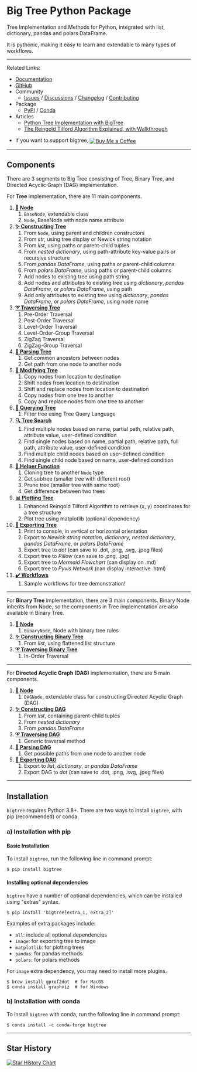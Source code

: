 # Big Tree Python Package

Tree Implementation and Methods for Python, integrated with list, dictionary, pandas and polars DataFrame.

It is pythonic, making it easy to learn and extendable to many types of workflows.

----

Related Links:
- [Documentation](https://bigtree.readthedocs.io/)
- [GitHub](https://github.com/kayjan/bigtree/)
- Community
  - [Issues](https://github.com/kayjan/bigtree/issues)
  / [Discussions](https://github.com/kayjan/bigtree/discussions)
  / [Changelog](https://github.com/kayjan/bigtree/blob/master/CHANGELOG.md)
  / [Contributing](https://bigtree.readthedocs.io/en/stable/home/contributing/)
- Package
  - [PyPI](https://pypi.org/project/bigtree/)
  / [Conda](https://anaconda.org/conda-forge/bigtree)
- Articles
  - [Python Tree Implementation with BigTree](https://medium.com/data-science/python-tree-implementation-with-bigtree-13cdabd77adc#245a-94ae81f0b3f1)
  - [The Reingold Tilford Algorithm Explained, with Walkthrough](https://medium.com/data-science/reingold-tilford-algorithm-explained-with-walkthrough-be5810e8ed93?sk=2db8e10398cee76c486c4b06b0b33322)
- <div><p>If you want to support bigtree, <a href="https://www.buymeacoffee.com/kayjan"><img src="https://img.shields.io/badge/Buy_Me_A_Coffee-FFDD00?style=for-the-badge&logo=buy-me-a-coffee&logoColor=black" alt="Buy Me a Coffee" style="vertical-align:middle"></a></p></div>

-----

## Components
There are 3 segments to Big Tree consisting of Tree, Binary Tree, and Directed Acyclic Graph (DAG) implementation.

For **Tree** implementation, there are 11 main components.

1. [**🌺 Node**](https://bigtree.readthedocs.io/en/stable/bigtree/node/node)
   1. ``BaseNode``, extendable class
   2. ``Node``, BaseNode with node name attribute
2. [**✨ Constructing Tree**](https://bigtree.readthedocs.io/en/stable/bigtree/tree/construct/)
   1. From `Node`, using parent and children constructors
   2. From *str*, using tree display or Newick string notation
   3. From *list*, using paths or parent-child tuples
   4. From *nested dictionary*, using path-attribute key-value pairs or recursive structure
   5. From *pandas DataFrame*, using paths or parent-child columns
   6. From *polars DataFrame*, using paths or parent-child columns
   7. Add nodes to existing tree using path string
   8. Add nodes and attributes to existing tree using *dictionary*, *pandas DataFrame*, or *polars DataFrame*, using path
   9. Add only attributes to existing tree using *dictionary*, *pandas DataFrame*, or *polars DataFrame*, using node name
3. [**➰ Traversing Tree**](https://bigtree.readthedocs.io/en/stable/bigtree/utils/iterators/)
   1. Pre-Order Traversal
   2. Post-Order Traversal
   3. Level-Order Traversal
   4. Level-Order-Group Traversal
   5. ZigZag Traversal
   6. ZigZag-Group Traversal
4. [**🧩 Parsing Tree**](https://bigtree.readthedocs.io/en/stable/bigtree/tree/parsing/)
   1. Get common ancestors between nodes
   2. Get path from one node to another node
5. [**📝 Modifying Tree**](https://bigtree.readthedocs.io/en/stable/bigtree/tree/modify/)
   1. Copy nodes from location to destination
   2. Shift nodes from location to destination
   3. Shift and replace nodes from location to destination
   4. Copy nodes from one tree to another
   5. Copy and replace nodes from one tree to another
6. [**📌 Querying Tree**](https://bigtree.readthedocs.io/en/stable/bigtree/tree/query/)
   1. Filter tree using Tree Query Language
7. [**🔍 Tree Search**](https://bigtree.readthedocs.io/en/stable/bigtree/tree/search/)
   1. Find multiple nodes based on name, partial path, relative path, attribute value, user-defined condition
   2. Find single nodes based on name, partial path, relative path, full path, attribute value, user-defined condition
   3. Find multiple child nodes based on user-defined condition
   4. Find single child node based on name, user-defined condition
8. [**🔧 Helper Function**](https://bigtree.readthedocs.io/en/stable/bigtree/tree/helper/)
   1. Cloning tree to another `Node` type
   2. Get subtree (smaller tree with different root)
   3. Prune tree (smaller tree with same root)
   4. Get difference between two trees
9. [**📊 Plotting Tree**](https://bigtree.readthedocs.io/en/stable/bigtree/utils/plot/)
   1. Enhanced Reingold Tilford Algorithm to retrieve (x, y) coordinates for a tree structure
   2. Plot tree using matplotlib (optional dependency)
10. [**🔨 Exporting Tree**](https://bigtree.readthedocs.io/en/stable/bigtree/tree/export/)
    1. Print to console, in vertical or horizontal orientation
    2. Export to *Newick string notation*, *dictionary*, *nested dictionary*, *pandas DataFrame*, or *polars DataFrame*
    3. Export tree to *dot* (can save to .dot, .png, .svg, .jpeg files)
    4. Export tree to *Pillow* (can save to .png, .jpg)
    5. Export tree to *Mermaid Flowchart* (can display on .md)
    6. Export tree to *Pyvis Network* (can display interactive .html)
11. [**✔️ Workflows**](https://bigtree.readthedocs.io/en/stable/bigtree/workflows/app_todo)
    1. Sample workflows for tree demonstration!

--------

For **Binary Tree** implementation, there are 3 main components.
Binary Node inherits from Node, so the components in Tree implementation are also available in Binary Tree.

1. [**🌿 Node**](https://bigtree.readthedocs.io/en/stable/bigtree/node/binarynode)
   1. ``BinaryNode``, Node with binary tree rules
2. [**✨ Constructing Binary Tree**](https://bigtree.readthedocs.io/en/stable/bigtree/binarytree/construct/)
   1. From *list*, using flattened list structure
3. [**➰ Traversing Binary Tree**](https://bigtree.readthedocs.io/en/stable/bigtree/utils/iterators/)
   1. In-Order Traversal

-----

For **Directed Acyclic Graph (DAG)** implementation, there are 5 main components.

1. [**🌼 Node**](https://bigtree.readthedocs.io/en/stable/bigtree/node/dagnode)
   1. ``DAGNode``, extendable class for constructing Directed Acyclic Graph (DAG)
2. [**✨ Constructing DAG**](https://bigtree.readthedocs.io/en/stable/bigtree/dag/construct/)
   1. From *list*, containing parent-child tuples
   2. From *nested dictionary*
   3. From *pandas DataFrame*
3. [**➰ Traversing DAG**](https://bigtree.readthedocs.io/en/stable/bigtree/utils/iterators/)
   1. Generic traversal method
4. [**🧩 Parsing DAG**](https://bigtree.readthedocs.io/en/stable/bigtree/dag/parsing/)
   1. Get possible paths from one node to another node
5. [**🔨 Exporting DAG**](https://bigtree.readthedocs.io/en/stable/bigtree/dag/export/)
   1. Export to *list*, *dictionary*, or *pandas DataFrame*
   2. Export DAG to *dot* (can save to .dot, .png, .svg, .jpeg files)

-----

## Installation

`bigtree` requires Python 3.8+. There are two ways to install `bigtree`, with pip (recommended) or conda.

### a) Installation with pip

#### Basic Installation

To install `bigtree`, run the following line in command prompt:

```console
$ pip install bigtree
```

#### Installing optional dependencies

`bigtree` have a number of optional dependencies, which can be installed using "extras" syntax.

```console
$ pip install 'bigtree[extra_1, extra_2]'
```

Examples of extra packages include:

- `all`: include all optional dependencies
- `image`: for exporting tree to image
- `matplotlib`: for plotting trees
- `pandas`: for pandas methods
- `polars`: for polars methods

For `image` extra dependency, you may need to install more plugins.

```console
$ brew install gprof2dot  # for MacOS
$ conda install graphviz  # for Windows
```

### b) Installation with conda

To install `bigtree` with conda, run the following line in command prompt:

```console
$ conda install -c conda-forge bigtree
```

-----

## Star History

[![Star History Chart](https://api.star-history.com/svg?repos=kayjan/bigtree&type=Date)](https://star-history.com/#kayjan/bigtree&Date)
